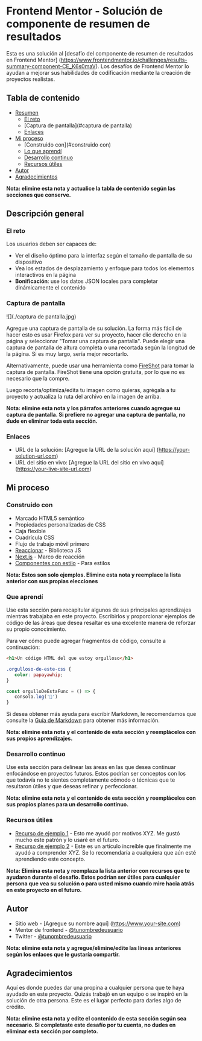 # Frontend Mentor - Solución de componente de resumen de resultados

Esta es una solución al [desafío del componente de resumen de resultados en Frontend Mentor] (https://www.frontendmentor.io/challenges/results-summary-component-CE_K6s0maV). Los desafíos de Frontend Mentor lo ayudan a mejorar sus habilidades de codificación mediante la creación de proyectos realistas.

## Tabla de contenido

- [Resumen](#resumen)
   - [El reto](#el-reto)
   - [Captura de pantalla](#captura de pantalla)
   - [Enlaces](#enlaces)
- [Mi proceso](#mi-proceso)
   - [Construido con](#construido con)
   - [Lo que aprendí](#lo-que-aprendí)
   - [Desarrollo continuo](#desarrollo-continuo)
   - [Recursos útiles](#recursos-útiles)
- [Autor](#autor)
- [Agradecimientos](#agradecimientos)

**Nota: elimine esta nota y actualice la tabla de contenido según las secciones que conserve.**

## Descripción general

### El reto

Los usuarios deben ser capaces de:

- Ver el diseño óptimo para la interfaz según el tamaño de pantalla de su dispositivo
- Vea los estados de desplazamiento y enfoque para todos los elementos interactivos en la página
- **Bonificación**: use los datos JSON locales para completar dinámicamente el contenido

### Captura de pantalla

![](./captura de pantalla.jpg)

Agregue una captura de pantalla de su solución. La forma más fácil de hacer esto es usar Firefox para ver su proyecto, hacer clic derecho en la página y seleccionar "Tomar una captura de pantalla". Puede elegir una captura de pantalla de altura completa o una recortada según la longitud de la página. Si es muy largo, sería mejor recortarlo.

Alternativamente, puede usar una herramienta como [FireShot](https://getfireshot.com/) para tomar la captura de pantalla. FireShot tiene una opción gratuita, por lo que no es necesario que la compre.

Luego recorta/optimiza/edita tu imagen como quieras, agrégala a tu proyecto y actualiza la ruta del archivo en la imagen de arriba.

**Nota: elimine esta nota y los párrafos anteriores cuando agregue su captura de pantalla. Si prefiere no agregar una captura de pantalla, no dude en eliminar toda esta sección.**

### Enlaces

- URL de la solución: [Agregue la URL de la solución aquí] (https://your-solution-url.com)
- URL del sitio en vivo: [Agregue la URL del sitio en vivo aquí] (https://your-live-site-url.com)

## Mi proceso

### Construido con

- Marcado HTML5 semántico
- Propiedades personalizadas de CSS
- Caja flexible
- Cuadrícula CSS
- Flujo de trabajo móvil primero
- [Reaccionar](https://reactjs.org/) - Biblioteca JS
- [Next.js](https://nextjs.org/) - Marco de reacción
- [Componentes con estilo](https://styled-components.com/) - Para estilos

**Nota: Estos son solo ejemplos. Elimine esta nota y reemplace la lista anterior con sus propias elecciones**

### Que aprendí

Use esta sección para recapitular algunos de sus principales aprendizajes mientras trabajaba en este proyecto. Escribirlos y proporcionar ejemplos de código de las áreas que desea resaltar es una excelente manera de reforzar su propio conocimiento.

Para ver cómo puede agregar fragmentos de código, consulte a continuación:

```html
<h1>Un código HTML del que estoy orgulloso</h1>
```
```css
.orgulloso-de-este-css {
   color: papayawhip;
}
```
```js
const orgulloDeEstaFunc = () => {
   consola.log('🎉')
}
```

Si desea obtener más ayuda para escribir Markdown, le recomendamos que consulte la [Guía de Markdown](https://www.markdownguide.org/) para obtener más información.

**Nota: elimine esta nota y el contenido de esta sección y reemplácelos con sus propios aprendizajes.**

### Desarrollo continuo

Use esta sección para delinear las áreas en las que desea continuar enfocándose en proyectos futuros. Estos podrían ser conceptos con los que todavía no te sientes completamente cómodo o técnicas que te resultaron útiles y que deseas refinar y perfeccionar.

**Nota: elimine esta nota y el contenido de esta sección y reemplácelos con sus propios planes para un desarrollo continuo.**

### Recursos útiles

- [Recurso de ejemplo 1](https://www.example.com) - Esto me ayudó por motivos XYZ. Me gustó mucho este patrón y lo usaré en el futuro.
- [Recurso de ejemplo 2](https://www.example.com) - Este es un artículo increíble que finalmente me ayudó a comprender XYZ. Se lo recomendaría a cualquiera que aún esté aprendiendo este concepto.

**Nota: Elimina esta nota y reemplaza la lista anterior con recursos que te ayudaron durante el desafío. Estos podrían ser útiles para cualquier persona que vea su solución o para usted mismo cuando mire hacia atrás en este proyecto en el futuro.**

## Autor

- Sitio web - [Agregue su nombre aquí] (https://www.your-site.com)
- Mentor de frontend - [@tunombredeusuario](https://www.frontendmentor.io/profile/tunombredeusuario)
- Twitter - [@tunombredeusuario](https://www.twitter.com/tunombredeusuario)

**Nota: elimine esta nota y agregue/elimine/edite las líneas anteriores según los enlaces que le gustaría compartir.**

## Agradecimientos

Aquí es donde puedes dar una propina a cualquier persona que te haya ayudado en este proyecto. Quizás trabajó en un equipo o se inspiró en la solución de otra persona. Este es el lugar perfecto para darles algo de crédito.

**Nota: elimine esta nota y edite el contenido de esta sección según sea necesario. Si completaste este desafío por tu cuenta, no dudes en eliminar esta sección por completo.**
